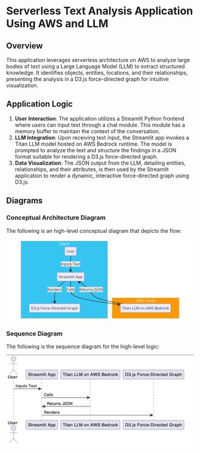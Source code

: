 # Serverless Text Analysis Application Using AWS and LLM

## Overview

This application leverages serverless architecture on AWS to analyze large bodies of text using a Large Language Model (LLM) to extract structured knowledge. It identifies objects, entities, locations, and their relationships, presenting the analysis in a D3.js force-directed graph for intuitive visualization.

## Application Logic

1. **User Interaction**: The application utilizes a Streamlit Python frontend where users can input text through a chat module. This module has a memory buffer to maintain the context of the conversation.
2. **LLM Integration**: Upon receiving text input, the Streamlit app invokes a Titan LLM model hosted on AWS Bedrock runtime. The model is prompted to analyze the text and structure the findings in a JSON format suitable for rendering a D3.js force-directed graph.
3. **Data Visualization**: The JSON output from the LLM, detailing entities, relationships, and their attributes, is then used by the Streamlit application to render a dynamic, interactive force-directed graph using D3.js.

## Diagrams

### Conceptual Architecture Diagram

The following is an high-level conceptual diagram that depicts the flow:

![Conceptual Architecture Diagram](./architecture-diagram.png)

### Sequence Diagram

The following is the sequence diagram for the high-level logic:

![Sequence Diagram](./serverless-llm-mvp1-seq-diagram.png)
